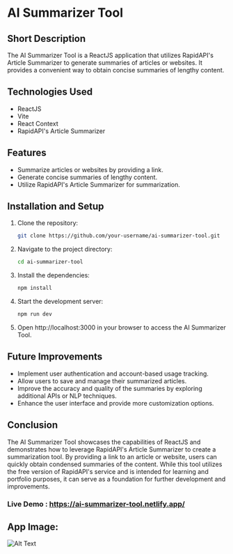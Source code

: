 # AI Summarizer Tool

## Short Description

The AI Summarizer Tool is a ReactJS application that utilizes RapidAPI's Article Summarizer to generate summaries of articles or websites. It provides a convenient way to obtain concise summaries of lengthy content.

## Technologies Used

- ReactJS
- Vite
- React Context
- RapidAPI's Article Summarizer

## Features

- Summarize articles or websites by providing a link.
- Generate concise summaries of lengthy content.
- Utilize RapidAPI's Article Summarizer for summarization.

## Installation and Setup

1. Clone the repository:

   ```bash
   git clone https://github.com/your-username/ai-summarizer-tool.git
   
2. Navigate to the project directory:

   ```bash
   cd ai-summarizer-tool
   
3. Install the dependencies:

    ```bash
   npm install

4. Start the development server:

    ```bash
    npm run dev

5. Open http://localhost:3000 in your browser to access the AI Summarizer Tool.

## Future Improvements

- Implement user authentication and account-based usage tracking.
- Allow users to save and manage their summarized articles.
- Improve the accuracy and quality of the summaries by exploring additional APIs or NLP techniques.
- Enhance the user interface and provide more customization options.


## Conclusion

The AI Summarizer Tool showcases the capabilities of ReactJS and demonstrates how to leverage RapidAPI's Article Summarizer to create a summarization tool. By providing a link to an article or website, users can quickly obtain condensed summaries of the content. While this tool utilizes the free version of RapidAPI's service and is intended for learning and portfolio purposes, it can serve as a foundation for further development and improvements.

### Live Demo : https://ai-summarizer-tool.netlify.app/

## App Image:
![Alt Text](https://res.cloudinary.com/dov0rgbvs/image/upload/v1687013404/Screenshot_2023-06-17_201840_mghwz0.png)
    
 
